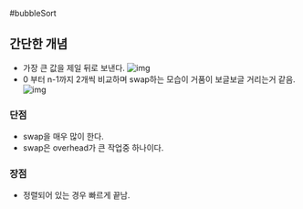  #bubbleSort

## 간단한 개념
* 가장 큰 값을 제일 뒤로 보낸다.
![img](https://upload.wikimedia.org/wikipedia/commons/3/37/Bubble_sort_animation.gif)
* 0 부터 n-1까지 2개씩 비교하며 swap하는 모습이 거품이 보글보글 거리는거 같음.
![img](https://upload.wikimedia.org/wikipedia/commons/c/c8/Bubble-sort-example-300px.gif)

### 단점
* swap을 매우 많이 한다.
* swap은 overhead가 큰 작업중 하나이다.

### 장점
* 정렬되어 있는 경우 빠르게 끝남.
